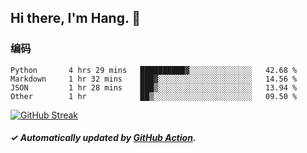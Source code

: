 ## Hi there, I'm Hang. 👋

### 编码

<!--START_SECTION:waka-->

```text
Python       4 hrs 29 mins   ██████████▓░░░░░░░░░░░░░░   42.68 %
Markdown     1 hr 32 mins    ███▓░░░░░░░░░░░░░░░░░░░░░   14.56 %
JSON         1 hr 28 mins    ███▒░░░░░░░░░░░░░░░░░░░░░   13.94 %
Other        1 hr            ██▒░░░░░░░░░░░░░░░░░░░░░░   09.50 %
```

<!--END_SECTION:waka-->

[![GitHub Streak](https://github-readme-streak-stats.herokuapp.com?user=huhuhang&hide_border=true&date_format=%5BY.%5Dn.j)](https://git.io/streak-stats)

##### ✓ Automatically updated by [GitHub Action](https://github.com/huhuhang/huhuhang/actions).
